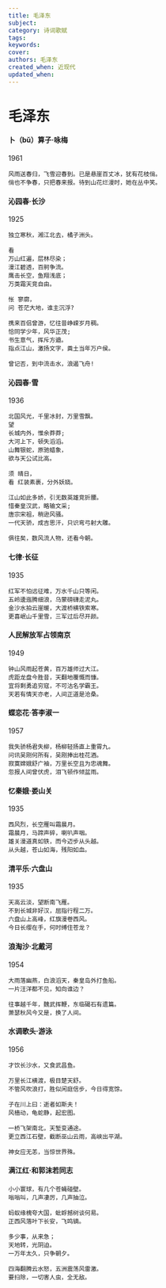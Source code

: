 ```yaml
---
title: 毛泽东
subject: 
category: 诗词歌赋
tags: 
keywords: 
cover: 
authors: 毛泽东
created_when: 近现代
updated_when: 
---
```


# 毛泽东

#### 卜（bǔ）算子·咏梅

1961

```
风雨送春归，飞雪迎春到。已是悬崖百丈冰，犹有花枝俏。
俏也不争春，只把春来报。待到山花烂漫时，她在丛中笑。
```

#### 沁园春·长沙

1925

```
独立寒秋，湘江北去，橘子洲头。

看
万山红遍，层林尽染；
漫江碧透，百舸争流。
鹰击长空，鱼翔浅底；
万类霜天竞自由。

怅 寥廓，
问 苍茫大地，谁主沉浮?

携来百侣曾游，忆往昔峥嵘岁月稠。
恰同学少年，风华正茂;
书生意气，挥斥方遒。
指点江山，激扬文字，粪土当年万户侯。

曾记否，到中流击水，浪遏飞舟!
```

#### 沁园春·雪

1936

```
北国风光，千里冰封，万里雪飘。
望
长城内外，惟余莽莽;
大河上下，顿失滔滔。
山舞银蛇，原驰蜡象，
欲与天公试比高。

须 晴日，
看 红装素裹，分外妖娆。

江山如此多娇，引无数英雄竞折腰。
惜秦皇汉武，略输文采;
唐宗宋祖，稍逊风骚。
一代天骄，成吉思汗，只识弯弓射大雕。

俱往矣，数风流人物，还看今朝。
```

#### 七律·长征

1935

```
红军不怕远征难，万水千山只等闲。
五岭逶迤腾细浪，乌蒙磅礴走泥丸。
金沙水拍云崖暖，大渡桥横铁索寒。
更喜岷山千里雪，三军过后尽开颜。
```

#### 人民解放军占领南京

1949

```
钟山风雨起苍黄，百万雄师过大江。
虎距龙盘今胜昔，天翻地覆慨而慷。
宜将剩勇追穷寇，不可沽名学霸王。
天若有情天亦老，人间正道是沧桑。
```

#### 蝶恋花·答李淑一

1957

```
我失骄杨君失柳，杨柳轻扬直上重霄九。
问讯吴刚何所有，吴刚捧出桂花酒。
寂寞嫦娥舒广袖，万里长空且为忠魂舞。
忽报人间曾伏虎，泪飞顿作倾盆雨。
```

#### 忆秦娥·娄山关

1935

```
西风烈，长空雁叫霜晨月。
霜晨月，马蹄声碎，喇叭声咽。
雄关漫道真如铁，而今迈步从头越。
从头越，苍山如海，残阳如血。
```

#### 清平乐·六盘山

1935

```
天高云淡，望断南飞雁。
不到长城非好汉，屈指行程二万。
六盘山上高峰，红旗漫卷西风。
今日长缨在手，何时缚住苍龙？
```

#### 浪淘沙·北戴河

1954

```
大雨落幽燕，白浪滔天，秦皇岛外打鱼船。
一片汪洋都不见，知向谁边？

往事越千年，魏武挥鞭，东临碣石有遗篇。
萧瑟秋风今又是，换了人间。
```

#### 水调歌头·游泳

1956

```
才饮长沙水，又食武昌鱼。

万里长江横渡，极目楚天舒。
不管风吹浪打，胜似闲庭信步，今日得宽馀。

子在川上曰：逝者如斯夫！
风樯动，龟蛇静，起宏图。

一桥飞架南北，天堑变通途。
更立西江石壁，截断巫山云雨，高峡出平湖。

神女应无恙，当惊世界殊。
```


#### 满江红·和郭沫若同志

```
小小寰球，有几个苍蝇碰壁。
嗡嗡叫，几声凄厉，几声抽泣。

蚂蚁缘槐夸大国，蚍蜉撼树谈何易。
正西风落叶下长安，飞鸣镝。

多少事，从来急；
天地转，光阴迫。
一万年太久，只争朝夕。

四海翻腾云水怒，五洲震荡风雷激。
要扫除，一切害人虫，全无敌。
```